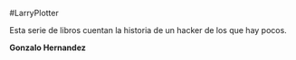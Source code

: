 #LarryPlotter

Esta serie de libros cuentan la historia de un hacker de los que hay pocos.

**Gonzalo Hernandez**
